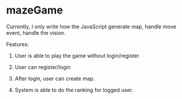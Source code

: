 # mazeGame
Currently, I only write how the JavaScript generate map, handle move event, handle the vision.

Features:

1. User is able to play the game without login/register

2. User can register/login

3. After login, user can create map.

4. System is able to do the ranking for logged user.
